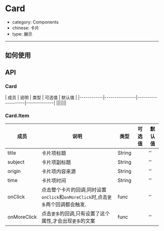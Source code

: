 # Card

- category: Components
- chinese: 卡片
- type: 展示

---

## 如何使用

## API

### Card
| 成员        | 说明           | 类型        |  可选值       | 默认值       |
|------------|----------------|--------------------|--------------|
|||||||

### Card.Item
| 成员        | 说明           | 类型        |  可选值       | 默认值       |
|------------|----------------|------------|---------------|------------|
|   title    |  卡片项标题            |    String    |        |   ''    |
|   subject    |  卡片项副标题            |    String    |        |   ''    |
|   origin    |  卡片项内容来源            |    String    |        |   ''    |
|   time    |  卡片项时间            |    String    |        |   ''    |
|   onClick    |  点击整个卡片的回调,同时设置`onClick`和`onMoreClick`时,点击`更多`两个回调都会触发.            |    func    |        |   ''    |
|   onMoreClick    |  点击`更多`的回调,只有设置了这个属性,才会出现`更多`的文案            |    func    |        |   ''    |

